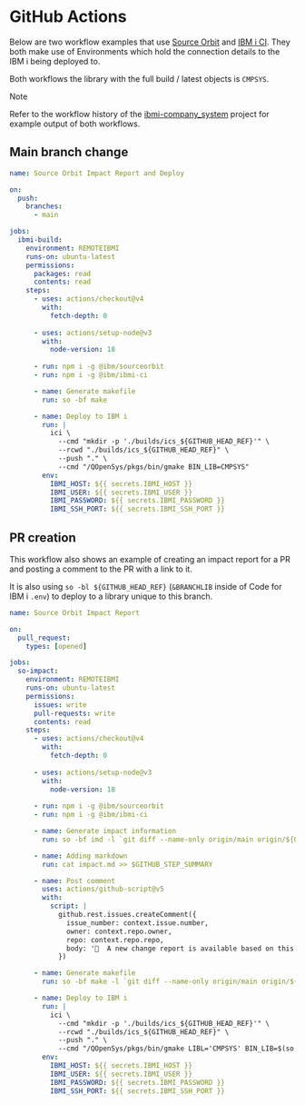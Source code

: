 # GitHub Actions

Below are two workflow examples that use [Source Orbit](https://www.npmjs.com/package/@ibm/sourceorbit) and [IBM i CI](https://www.npmjs.com/package/@ibm/ibmi-ci). They both make use of Environments which hold the connection details to the IBM i being deployed to.

Both workflows the library with the full build / latest objects is `CMPSYS`.

> [!NOTE]
> Refer to the workflow history of the [ibmi-company_system](https://github.com/IBM/ibmi-company_system/actions) project for example output of both workflows.

## Main branch change

```yaml
name: Source Orbit Impact Report and Deploy

on:
  push:
    branches:
      - main

jobs:
  ibmi-build:
    environment: REMOTEIBMI
    runs-on: ubuntu-latest
    permissions:
      packages: read
      contents: read
    steps:
      - uses: actions/checkout@v4
        with:
          fetch-depth: 0
          
      - uses: actions/setup-node@v3
        with:
          node-version: 18
        
      - run: npm i -g @ibm/sourceorbit
      - run: npm i -g @ibm/ibmi-ci

      - name: Generate makefile
        run: so -bf make

      - name: Deploy to IBM i
        run: | 
          ici \
            --cmd "mkdir -p './builds/ics_${GITHUB_HEAD_REF}'" \
            --rcwd "./builds/ics_${GITHUB_HEAD_REF}" \
            --push "." \
            --cmd "/QOpenSys/pkgs/bin/gmake BIN_LIB=CMPSYS"
        env:
          IBMI_HOST: ${{ secrets.IBMI_HOST }}
          IBMI_USER: ${{ secrets.IBMI_USER }}
          IBMI_PASSWORD: ${{ secrets.IBMI_PASSWORD }}
          IBMI_SSH_PORT: ${{ secrets.IBMI_SSH_PORT }}
```

## PR creation

This workflow also shows an example of creating an impact report for a PR and posting a comment to the PR with a link to it.

It is also using `so -bl ${GITHUB_HEAD_REF}` (`&BRANCHLIB` inside of Code for IBM i `.env`) to deploy to a library unique to this branch.

```yaml
name: Source Orbit Impact Report

on:
  pull_request: 
    types: [opened]

jobs:
  so-impact:
    environment: REMOTEIBMI
    runs-on: ubuntu-latest
    permissions:
      issues: write
      pull-requests: write
      contents: read
    steps:
      - uses: actions/checkout@v4
        with:
          fetch-depth: 0
          
      - uses: actions/setup-node@v3
        with:
          node-version: 18
        
      - run: npm i -g @ibm/sourceorbit
      - run: npm i -g @ibm/ibmi-ci

      - name: Generate impact information
        run: so -bf imd -l `git diff --name-only origin/main origin/${GITHUB_HEAD_REF}`

      - name: Adding markdown
        run: cat impact.md >> $GITHUB_STEP_SUMMARY

      - name: Post comment
        uses: actions/github-script@v5
        with:
          script: |
            github.rest.issues.createComment({
              issue_number: context.issue.number,
              owner: context.repo.owner,
              repo: context.repo.repo,
              body: '👋  A new change report is available based on this PR being created.\n\n[See summary here.](https://github.com/' + context.repo.owner + '/' + context.repo.repo + '/actions/runs/${{ github.run_id }})'
            })

      - name: Generate makefile
        run: so -bf make -l `git diff --name-only origin/main origin/${GITHUB_HEAD_REF}`

      - name: Deploy to IBM i
        run: | 
          ici \
            --cmd "mkdir -p './builds/ics_${GITHUB_HEAD_REF}'" \
            --rcwd "./builds/ics_${GITHUB_HEAD_REF}" \
            --push "." \
            --cmd "/QOpenSys/pkgs/bin/gmake LIBL='CMPSYS' BIN_LIB=$(so -bl ${GITHUB_HEAD_REF})"
        env:
          IBMI_HOST: ${{ secrets.IBMI_HOST }}
          IBMI_USER: ${{ secrets.IBMI_USER }}
          IBMI_PASSWORD: ${{ secrets.IBMI_PASSWORD }}
          IBMI_SSH_PORT: ${{ secrets.IBMI_SSH_PORT }}
```